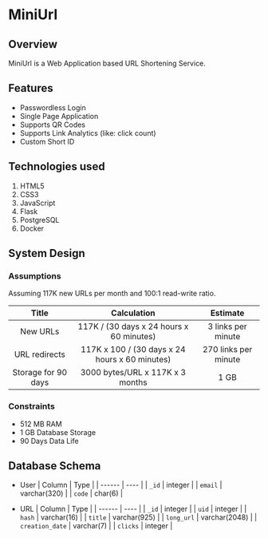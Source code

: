 # MiniUrl

## Overview

MiniUrl is a Web Application based URL Shortening Service.

## Features

-   Passwordless Login
-   Single Page Application
-   Supports QR Codes
-   Supports Link Analytics (like: click count)
-   Custom Short ID

## Technologies used

1. HTML5
2. CSS3
3. JavaScript
4. Flask
5. PostgreSQL
6. Docker

## System Design

### Assumptions

Assuming 117K new URLs per month and 100:1 read-write ratio.

|        Title        |                  Calculation                   |       Estimate       |
| :-----------------: | :--------------------------------------------: | :------------------: |
|      New URLs       |    117K / (30 days x 24 hours x 60 minutes)    |  3 links per minute  |
|    URL redirects    | 117K x 100 / (30 days x 24 hours x 60 minutes) | 270 links per minute |
| Storage for 90 days |        3000 bytes/URL x 117K x 3 months        |         1 GB         |

### Constraints

-   512 MB RAM
-   1 GB Database Storage
-   90 Days Data Life

## Database Schema

-   User
    | Column | Type |
    | ------ | ---- |
    | `_id` | integer |
    | `email` | varchar(320) |
    | `code` | char(6) |

-   URL
    | Column | Type |
    | ------ | ---- |
    | `_id` | integer |
    | `uid` | integer |
    | `hash` | varchar(16) |
    | `title` | varchar(925) |
    | `long_url` | varchar(2048) |
    | `creation_date` | varchar(7) |
    | `clicks` | integer |
